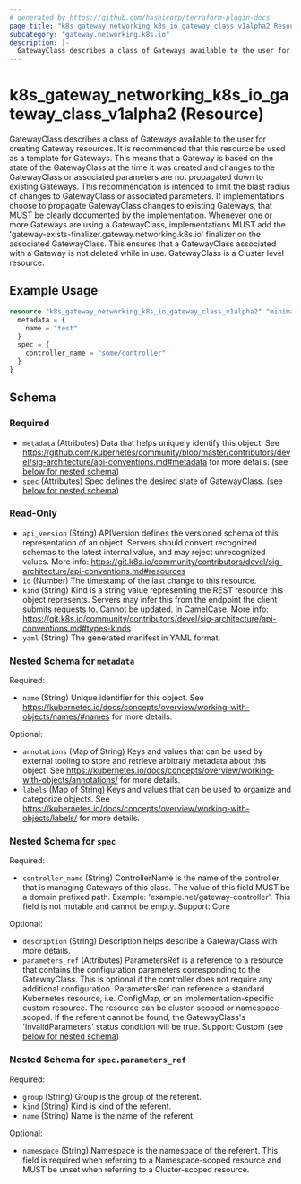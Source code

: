 ```yaml
---
# generated by https://github.com/hashicorp/terraform-plugin-docs
page_title: "k8s_gateway_networking_k8s_io_gateway_class_v1alpha2 Resource - terraform-provider-k8s"
subcategory: "gateway.networking.k8s.io"
description: |-
  GatewayClass describes a class of Gateways available to the user for creating Gateway resources.  It is recommended that this resource be used as a template for Gateways. This means that a Gateway is based on the state of the GatewayClass at the time it was created and changes to the GatewayClass or associated parameters are not propagated down to existing Gateways. This recommendation is intended to limit the blast radius of changes to GatewayClass or associated parameters. If implementations choose to propagate GatewayClass changes to existing Gateways, that MUST be clearly documented by the implementation.  Whenever one or more Gateways are using a GatewayClass, implementations MUST add the 'gateway-exists-finalizer.gateway.networking.k8s.io' finalizer on the associated GatewayClass. This ensures that a GatewayClass associated with a Gateway is not deleted while in use.  GatewayClass is a Cluster level resource.
---
```


# k8s_gateway_networking_k8s_io_gateway_class_v1alpha2 (Resource)

GatewayClass describes a class of Gateways available to the user for creating Gateway resources.  It is recommended that this resource be used as a template for Gateways. This means that a Gateway is based on the state of the GatewayClass at the time it was created and changes to the GatewayClass or associated parameters are not propagated down to existing Gateways. This recommendation is intended to limit the blast radius of changes to GatewayClass or associated parameters. If implementations choose to propagate GatewayClass changes to existing Gateways, that MUST be clearly documented by the implementation.  Whenever one or more Gateways are using a GatewayClass, implementations MUST add the 'gateway-exists-finalizer.gateway.networking.k8s.io' finalizer on the associated GatewayClass. This ensures that a GatewayClass associated with a Gateway is not deleted while in use.  GatewayClass is a Cluster level resource.

## Example Usage

```terraform
resource "k8s_gateway_networking_k8s_io_gateway_class_v1alpha2" "minimal" {
  metadata = {
    name = "test"
  }
  spec = {
    controller_name = "some/controller"
  }
}
```

<!-- schema generated by tfplugindocs -->
## Schema

### Required

- `metadata` (Attributes) Data that helps uniquely identify this object. See https://github.com/kubernetes/community/blob/master/contributors/devel/sig-architecture/api-conventions.md#metadata for more details. (see [below for nested schema](#nestedatt--metadata))
- `spec` (Attributes) Spec defines the desired state of GatewayClass. (see [below for nested schema](#nestedatt--spec))

### Read-Only

- `api_version` (String) APIVersion defines the versioned schema of this representation of an object. Servers should convert recognized schemas to the latest internal value, and may reject unrecognized values. More info: https://git.k8s.io/community/contributors/devel/sig-architecture/api-conventions.md#resources
- `id` (Number) The timestamp of the last change to this resource.
- `kind` (String) Kind is a string value representing the REST resource this object represents. Servers may infer this from the endpoint the client submits requests to. Cannot be updated. In CamelCase. More info: https://git.k8s.io/community/contributors/devel/sig-architecture/api-conventions.md#types-kinds
- `yaml` (String) The generated manifest in YAML format.

<a id="nestedatt--metadata"></a>
### Nested Schema for `metadata`

Required:

- `name` (String) Unique identifier for this object. See https://kubernetes.io/docs/concepts/overview/working-with-objects/names/#names for more details.

Optional:

- `annotations` (Map of String) Keys and values that can be used by external tooling to store and retrieve arbitrary metadata about this object. See https://kubernetes.io/docs/concepts/overview/working-with-objects/annotations/ for more details.
- `labels` (Map of String) Keys and values that can be used to organize and categorize objects. See https://kubernetes.io/docs/concepts/overview/working-with-objects/labels/ for more details.


<a id="nestedatt--spec"></a>
### Nested Schema for `spec`

Required:

- `controller_name` (String) ControllerName is the name of the controller that is managing Gateways of this class. The value of this field MUST be a domain prefixed path.  Example: 'example.net/gateway-controller'.  This field is not mutable and cannot be empty.  Support: Core

Optional:

- `description` (String) Description helps describe a GatewayClass with more details.
- `parameters_ref` (Attributes) ParametersRef is a reference to a resource that contains the configuration parameters corresponding to the GatewayClass. This is optional if the controller does not require any additional configuration.  ParametersRef can reference a standard Kubernetes resource, i.e. ConfigMap, or an implementation-specific custom resource. The resource can be cluster-scoped or namespace-scoped.  If the referent cannot be found, the GatewayClass's 'InvalidParameters' status condition will be true.  Support: Custom (see [below for nested schema](#nestedatt--spec--parameters_ref))

<a id="nestedatt--spec--parameters_ref"></a>
### Nested Schema for `spec.parameters_ref`

Required:

- `group` (String) Group is the group of the referent.
- `kind` (String) Kind is kind of the referent.
- `name` (String) Name is the name of the referent.

Optional:

- `namespace` (String) Namespace is the namespace of the referent. This field is required when referring to a Namespace-scoped resource and MUST be unset when referring to a Cluster-scoped resource.


